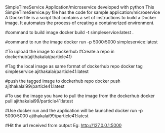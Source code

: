 SimpleTimeService Application/microservice developed with python
This SimpleTimeService.py file has the code for sample application/microservice
A Dockerfile is a script that contains a set of instructions to build a Docker image. It automates the process of creating a containerized environment.

#command to build image
docker build -t simpleservice:latest .

#command to run the image
docker run -p 5000:5000 simpleservice:latest

#To upload the image to dockerhub
#Create a repo in dockerhub(ajithakalai/particle41)

#Tag the local image as same format of dockerhub repo
docker tag simpleservice ajithakalai/particle41:latest

#push the tagged image to dockerhub repo
docker push ajithakalai99/particle41:latest

#To use the image you have to pull the image from the dockerhub
docker pull ajithakalai99/particle41:latest

#Use docker run and the application will be launched
docker run -p 5000:5000 ajithakalai99/particle41:latest

#Hit the url received from output
Eg: http://127.0.0.1:5000